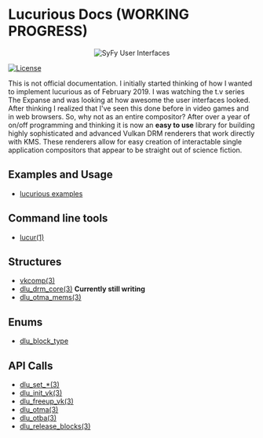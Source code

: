 # Lucurious Docs (WORKING PROGRESS)
[//]: <> (GIF taken from https://gmunk.com/OBLIVION-GFX)
<p align="center"><img src="https://easyip2023.github.io/lucurious-docs/OBLVN_GFX_CHAN_01.gif" alt="SyFy User Interfaces"></p>

[![License](https://img.shields.io/badge/license-MIT-brightgreen.svg)](#license)

This is not official documentation. I initially started thinking of how I wanted to implement lucurious as of February 2019. I was watching the t.v series 
The Expanse and was looking at how awesome the user interfaces looked. After thinking I realized that I've seen this done before in video games and in web browsers. 
So, why not as an entire compositor? After over a year of on/off programming and thinking it is now an **easy to use** library for building highly sophisticated and 
advanced Vulkan DRM renderers that work directly with KMS. These renderers allow for easy creation of interactable single application compositors that appear to be 
straight out of science fiction.

## Examples and Usage
* [lucurious examples](https://github.com/EasyIP2023/lucurious-examples)

## Command line tools
* [lucur(1)](https://easyip2023.github.io/lucurious-docs/cmd/lucur)

## Structures
* [vkcomp(3)](https://easyip2023.github.io/lucurious-docs/structs/vkcomp/vkcomp)
* [dlu_drm_core(3)](https://easyip2023.github.io/lucurious-docs/structs/drm/dlu_drm_core) **Currently still writing**
* [dlu_otma_mems(3)](https://easyip2023.github.io/lucurious-docs/structs/utils/dlu_otma_mems)

## Enums
* [dlu_block_type](https://easyip2023.github.io/lucurious-docs/enums/utils/dlu_block_type)

## API Calls
* [dlu_set_*(3)](https://easyip2023.github.io/lucurious-docs/api/dlu_set)
* [dlu_init_vk(3)](https://easyip2023.github.io/lucurious-docs/api/vkcomp/dlu_init_vk)
* [dlu_freeup_vk(3)](https://easyip2023.github.io/lucurious-docs/api/vkcomp/dlu_freeup_vk)
* [dlu_otma(3)](https://easyip2023.github.io/lucurious-docs/api/utils/dlu_otma)
* [dlu_otba(3)](https://easyip2023.github.io/lucurious-docs/api/utils/dlu_otba)
* [dlu_release_blocks(3)](https://easyip2023.github.io/lucurious-docs/api/utils/dlu_release_blocks)